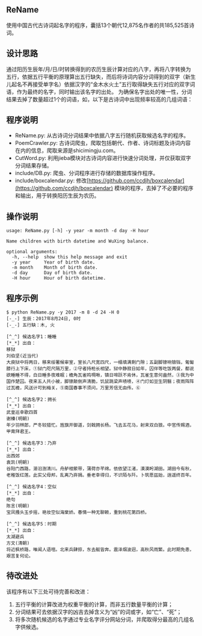 ## ReName
使用中国古代古诗词起名字的程序，囊括13个朝代12,875名作者的共185,525首诗词。

## 设计思路
通过阳历生辰年/月/日/时转换得到的农历生辰计算对应的八字，再将八字转换为五行，依据五行平衡的原理算出五行缺失，而后将诗词内容分词得到的双字（新生
儿起名不再接受单字名）依据汉字的“金木水火土”五行取得缺失五行对应的双字词语，作为最终的名字，同时输出该名字的出处。
为确保名字出处的唯一性，分词结果去掉了数量超过1个的词语，如，以下是古诗词中出现频率较高的几组词语：


## 程序说明
* ReName.py: 从古诗词分词结果中依据八字五行随机获取候选名字的程序。
* PoemCrawler.py: 古诗词爬虫，爬取包括朝代、作者、诗词标题及诗词内容在内的信息，爬取来源是shicimingju.com。
* CutWord.py: 利用jieba模块对古诗词内容进行快速分词处理，并仅获取双字分词结果存储。
* include/DB.py: 爬虫、分词程序进行存储的数据库操作程序。
* include/boxcalendar.py: 修改[https://github.com/ccdjh/boxcalendar](https://github.com/ccdjh/boxcalendar) 模块的程序，去掉了不必要的程序和输出，用于转换阳历生辰为农历。

## 操作说明
```
usage: ReName.py [-h] -y year -m month -d day -H hour

Name children with birth datetime and WuXing balance.

optional arguments:
  -h, --help  show this help message and exit
  -y year     Year of birth date.
  -m month    Month of birth date.
  -d day      Day of birth date.
  -H hour     Hour of birth datetime.
```

## 程序示例
```
$ python ReName.py -y 2017 -m 8 -d 24 -H 0
[-_-] 生辰：2017年8月24日, 0时
[-_-] 五行缺：木, 火

[^_^] 候选名字1：睡睡
[*_*] 出自：
移狱
刘伯坚(近当代)
大庾狱中将两日，移来绥署候审室，室长八尺宽四尺，一榻填满剩门隙；五副脚镣响锒铛，匍匐膝行上下床，①狱门咫尺隔万里，②守者持枪长相望。狱中静寂日如年，囚伴等吃饭两餐，都说欲睡睡不得，白日睡多夜难眠；檐角瓦雀鸣啁啾，镇日啼跃不肯休，瓦雀生意何盎然，③我为中国作楚囚。夜来五人共小被，脚镣颠倒声清脆，饥鼠跳梁声啧啧，④门灯如豆生阴翳；夜雨阵阵过瓦檐，风送计可到梅关，⑤南国春事不须问，万里芳信无由传。⑥

[^_^] 候选名字2：拥长
[*_*] 出自：
武皇巡幸歌四首
谢榛(明朝)
年少羽林郎，严冬较猎忙。旌旗开御道，剑戟拥长杨。飞去五花马，射来双白狼。中官传赐酒，甲胄拜君王。

[^_^] 候选名字3：乃弃
[*_*] 出自：
出西郊
袁凯(明朝)
谷阳门西路，瀄汩澍清川。舟舻相萦带，蒲荷亦芊绵。依依望江渚，漠漠盻湖田。湖田今有秋，老稚饭红莲。此实父母邦，乱离乃弃捐。垂老幸得归，不识陌与阡。卜筑愿兹始，逍遥终百年。

[^_^] 候选名字4：空似
[*_*] 出自：
绝句
陈言(明朝)
宝凤搔头玉步摇，艳妆空似海棠娇。春情一种无聊赖，重到桃花第四桥。

[^_^] 候选名字5：时期
[*_*] 出自：
太湖避兵
方文(清朝)
将近枫桥路，唯闻人语喧。北来兵肆掠，东去艇皆奔。震泽烟波迥，高秋风雨繁。此时期免患，艰苦复何论。
```

## 待改进处
该程序有以下三处可待完善和改进：
1. 五行平衡的计算改进为权重平衡的计算，而非五行数量平衡的计算；
2. 分词结果可去依据汉字的凶吉去掉含义为“凶”的词或字，如“亡”、“死”；
3. 将多次随机候选的名字通过专业名字评分网站分词，并爬取得分最高的几组名字供候选。